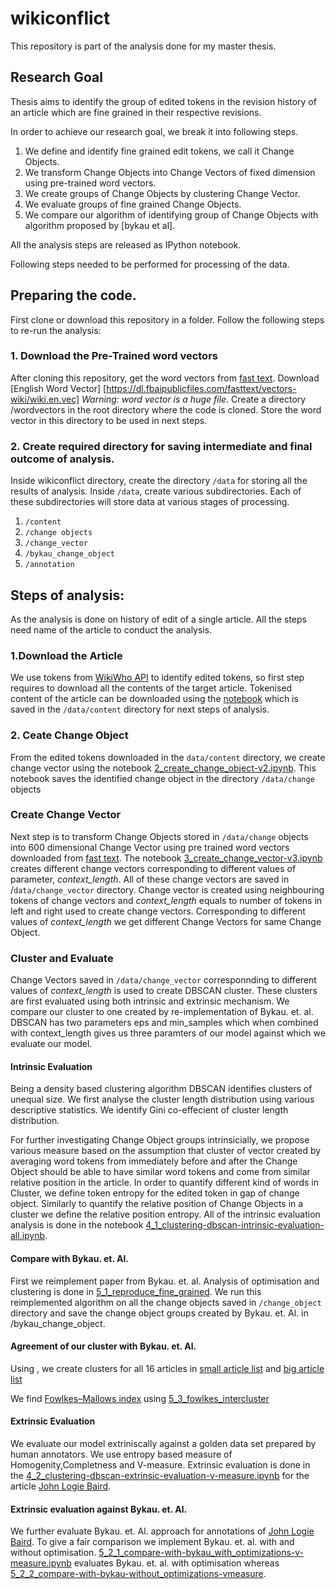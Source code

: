 # wikiconflict

This repository is part of the analysis done for my master thesis.

## Research Goal
 Thesis aims to identify the group of edited tokens in the revision history of an article which are fine grained in their respective revisions.
 
In order to achieve our research goal, we break it into following steps.

1. We define and identify fine grained edit tokens, we call it Change Objects.
2. We transform Change Objects into Change Vectors of fixed dimension using pre-trained word vectors.
3. We create groups of Change Objects by clustering Change Vector.
4. We evaluate groups of fine grained Change Objects.
5. We compare our algorithm of identifying  group of Change Objects with algorithm proposed by [bykau et al].

All the analysis steps are released as IPython notebook.

Following steps needed to be performed for processing of the data.


## Preparing the code.
First clone or download this repository in a folder.
Follow the following steps to re-run the analysis:

### 1. Download the Pre-Trained word vectors
After cloning this repository, get the word vectors from [fast text](https://github.com/facebookresearch/fastText/blob/master/docs/pretrained-vectors.md). Download [English Word Vector] [https://dl.fbaipublicfiles.com/fasttext/vectors-wiki/wiki.en.vec] *Warning: word vector is a huge file*. Create a directory /wordvectors in the root directory where the code is cloned. Store the word vector in this directory to be used in next steps.

### 2. Create required directory for saving intermediate and final outcome of analysis.

Inside wikiconflict directory, create the directory `/data` for storing all the results of analysis.
Inside `/data`, create various subdirectories. Each of these subdirectories will store data at various stages of processing. 
1. `/content`
2. `/change objects`
3. `/change_vector`
4. `/bykau_change_object`
5. `/annotation`

## Steps of analysis:
As the analysis is done on history of edit of a single article. All the steps need name of the article to conduct the analysis.

### 1.Download the Article
We use tokens from [WikiWho API](https://api.wikiwho.net/en/api/v1.0.0-beta/#/) to identify edited tokens, so first step requires to download all the contents of the target article. 
Tokenised content of the article can be downloaded using the [notebook](./notebooks/1_download_rev_content.ipynb) which is saved in the `/data/content` directory for next steps of analysis.

### 2. Ceate Change Object

From the edited tokens downloaded in the `data/content` directory, we create change vector using the notebook [2_create_change_object-v2.ipynb](./notebooks/2_create_change_object-v2.ipynb). This notebook saves the identified change object in the directory `/data/change` objects

### Create Change Vector

Next step is to transform Change Objects stored in `/data/change` objects into 600 dimensional Change Vector using pre trained word vectors downloaded from [fast text](https://github.com/facebookresearch/fastText/blob/master/docs/pretrained-vectors.md). 
The notebook [3_create_change_vector-v3.ipynb](./notebooks/[3_create_change_vector-v3.ipynb]) creates different change vectors corresponding to different values of parameter, *context_length*. All of these change vectors are saved in /`data/change_vector` directory. Change vector is created using neighbouring tokens of change vectors and *context_length* equals to number of tokens in left and right used to create change vectors. Corresponding to different values of *context_length* we get different Change Vectors for same Change Object.

### Cluster and Evaluate
Change Vectors saved in `/data/change_vector` corresponnding to different values of *context_length* is used to create DBSCAN cluster. These clusters are first evaluated using both intrinsic and extrinsic mechanism. We compare our cluster to one created by re-implementation of Bykau. et. al. DBSCAN has two parameters eps and min_samples which when combined with context_length gives us three paramters of our model against which we evaluate our model.



#### Intrinsic Evaluation
 
Being a density based clustering algorithm DBSCAN identifies clusters of unequal size. We first analyse the cluster length distribution using various descriptive statistics. We identify Gini co-effecient of cluster length distribution.

For further investigating Change Object groups intrinsicially, we propose various measure based on the assumption that cluster of vector created by averaging word tokens from immediately before and after the Change Object should be able to have similar word tokens and come from similar relative position in the article.  In order to quantify different kind of words in Cluster, we define token entropy for the edited token in gap of change object. Similarly to quantify the relative position of Change Objects in a cluster we define the relative position entropy. All of the intrinsic evaluation analysis is done in the notebook [4_1_clustering-dbscan-intrinsic-evaluation-all.ipynb](./notebooks/4_1_clustering-dbscan-intrinsic-evaluation-all.ipynb). 


#### Compare with Bykau. et. Al.

First we reimplement paper from Bykau. et. al. Analysis of optimisation and clustering is done in  [5_1_reproduce_fine_grained](./notebooks/5_1_reproduce_fine_grained.ipynb). We run this reimplemented algorithm on all the change objects saved in `/change_object` directory and save the change object groups created by Bykau. et. Al. in /bykau_change_object.
####  Agreement of our cluster with Bykau. et. Al.
Using , we create clusters for all 16 articles in [small article list](https://github.com/acifer/wikiconflict/blob/master/conflicted_article.csv) and [big article list](https://github.com/acifer/wikiconflict/blob/master/conflicted_article-big.csv)

We find [Fowlkes–Mallows index](https://en.wikipedia.org/wiki/Fowlkes–Mallows_index) using [5_3_fowlkes_intercluster](./notebooks/5_3_fowlkes_intercluster.ipynb)


#### Extrinsic Evaluation

We evaluate our model extriniscally against a golden data set prepared by human annotators. We use entropy based measure of Homogenity,Completness and V-measure. Extrinsic evaluation is done in the [4_2_clustering-dbscan-extrinsic-evaluation-v-measure.ipynb](./notebooks/4_2_clustering-dbscan-extrinsic-evaluation-v-measure.ipynb) for the article [John Logie Baird](https://en.wikipedia.org/wiki/John_Logie_Baird).

#### Extrinsic evaluation against Bykau. et. Al.
 
 We further evaluate Bykau. et. Al. approach for annotations of  [John Logie Baird](https://en.wikipedia.org/wiki/John_Logie_Baird). To give a fair comparison we implement Bykau. et. al. with and without optimisation. [5_2_1_compare-with-bykau_with_optimizations-v-measure.ipynb](./notebooks//5_2_1_compare-with-bykau_with_optimizations-v-measure.ipynb) evaluates Bykau. et. al. with optimisation whereas [5_2_2_compare-with-bykau-without_optimizations-vmeasure](./notebooks/5_2_2_compare-with-bykau-without_optimizations-vmeasure.ipynb).
